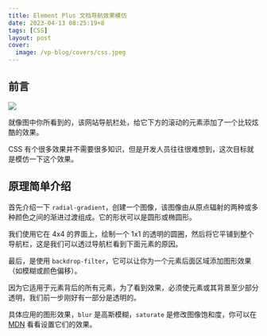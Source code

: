 ```yaml
---
title: Element Plus 文档导航效果模仿
date: 2023-04-13 08:25:19+8
tags: [CSS]
layout: post
cover:
  image: /vp-blog/covers/css.jpeg
---
```


<script setup>
import CodeSandbox from '@/components/InDoc/CodeSandbox.vue'
</script>


## 前言

![](/resources/2023-04-13/01.gif)

就像图中你所看到的，该网站导航栏处，给它下方的滚动的元素添加了一个比较炫酷的效果。

CSS 有个很多效果并不需要很多知识，但是开发人员往往很难想到，这次目标就是模仿一下这个效果。

<CodeSandbox src="https://codesandbox.io/embed/hopeful-rgb-c1eps8?fontsize=14&hidenavigation=1&theme=dark&view=preview"></CodeSandbox>

## 原理简单介绍

首先介绍一下 `radial-gradient`，创建一个图像，该图像由从原点辐射的两种或多种颜色之间的渐进过渡组成。它的形状可以是圆形或椭圆形。

我们使用它在 4x4 的界面上，绘制一个 1x1 的透明的圆圈，然后将它平铺到整个导航栏，这是我们可以透过导航栏看到下面元素的原因。

最后，是使用 `backdrop-filter`，它可以让你为一个元素后面区域添加图形效果（如模糊或颜色偏移）。

因为它适用于元素背后的所有元素，为了看到效果，必须使元素或其背景至少部分透明，我们前一步刚好有一部分是透明的。

具体应用的图形效果，`blur` 是高斯模糊，`saturate` 是修改图像饱和度，你可以在 [MDN](https://developer.mozilla.org/zh-CN/docs/Web/CSS/filter) 看看设置它们的效果。


